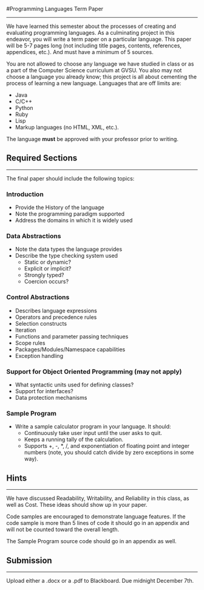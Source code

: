 #Programming Languages Term Paper
***

We have learned this semester about the processes of creating and evaluating programming languages. As a culminating project in this endeavor, you will write a term paper on a particular language.  This paper will be 5-7 pages long (not including title pages, contents, references, appendices, etc.).  And must have a minimum of 5 sources.

You are not allowed to choose any language we have studied in class or as a part of the Computer Science curriculum at GVSU.  You also may not choose a language you already know; this project is all about cementing the process of learning a new language.  Languages that are off limits are:

  - Java
  - C/C++
  - Python
  - Ruby
  - Lisp
  - Markup languages (no HTML, XML, etc.).

The language **must** be approved with your professor prior to writing.

## Required Sections
***

The final paper should include the following topics:

### Introduction

  - Provide the History of the language
  - Note the programming paradigm supported
  - Address the domains in which it is widely used

### Data Abstractions

  - Note the data types the language provides
  - Describe the type checking system used
    - Static or dynamic?
    - Explicit or implicit?
    - Strongly typed?
    - Coercion occurs?

### Control Abstractions

  - Describes language expressions
  - Operators and precedence rules
  - Selection constructs
  - Iteration
  - Functions and parameter passing techniques
  - Scope rules
  - Packages/Modules/Namespace capabilities
  - Exception handling

### Support for Object Oriented Programming (may not apply)
  - What syntactic units used for defining classes?
  - Support for interfaces?
  - Data protection mechanisms

### Sample Program

  - Write a sample calculator program in your language.  It should:
    - Continuously take user input until the user asks to quit.
    - Keeps a running tally of the calculation.
    - Supports +, -, \*, /, and exponentiation of floating point and integer numbers (note, you should catch divide by zero exceptions in some way).

## Hints
***

We have discussed Readability, Writability, and Reliability in this class, as well as Cost.  These ideas should show up in your paper.

Code samples are encouraged to demonstrate language features.  If the code sample is more than 5 lines of code it should go in an appendix and will not be counted toward the overall length.

The Sample Program source code should go in an appendix as well.

## Submission
***

Upload either a .docx or a .pdf to Blackboard.  Due midnight December 7th.
